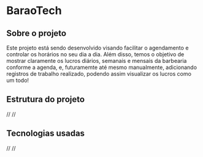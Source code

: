 # BaraoTech

## Sobre o projeto
Este projeto está sendo desenvolvido visando facilitar o agendamento e controlar os horários no seu dia a dia. Além disso, temos o objetivo de mostrar claramente os lucros diários, semanais e mensais da barbearia conforme a agenda, e, futuramemte até mesmo manualmente, adicionando registros de trabalho realizado, podendo assim visualizar os lucros como um todo!

## Estrutura do projeto
// //


## Tecnologias usadas
// //
